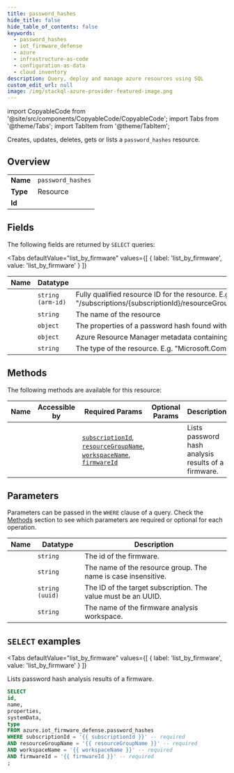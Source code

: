 ```yaml
--- 
title: password_hashes
hide_title: false
hide_table_of_contents: false
keywords:
  - password_hashes
  - iot_firmware_defense
  - azure
  - infrastructure-as-code
  - configuration-as-data
  - cloud inventory
description: Query, deploy and manage azure resources using SQL
custom_edit_url: null
image: /img/stackql-azure-provider-featured-image.png
---
```


import CopyableCode from '@site/src/components/CopyableCode/CopyableCode';
import Tabs from '@theme/Tabs';
import TabItem from '@theme/TabItem';

Creates, updates, deletes, gets or lists a <code>password_hashes</code> resource.

## Overview
<table><tbody>
<tr><td><b>Name</b></td><td><code>password_hashes</code></td></tr>
<tr><td><b>Type</b></td><td>Resource</td></tr>
<tr><td><b>Id</b></td><td><CopyableCode code="azure.iot_firmware_defense.password_hashes" /></td></tr>
</tbody></table>

## Fields

The following fields are returned by `SELECT` queries:

<Tabs
    defaultValue="list_by_firmware"
    values={[
        { label: 'list_by_firmware', value: 'list_by_firmware' }
    ]}
>
<TabItem value="list_by_firmware">

<table>
<thead>
    <tr>
    <th>Name</th>
    <th>Datatype</th>
    <th>Description</th>
    </tr>
</thead>
<tbody>
<tr>
    <td><CopyableCode code="id" /></td>
    <td><code>string (arm-id)</code></td>
    <td>Fully qualified resource ID for the resource. E.g. "/subscriptions/&#123;subscriptionId&#125;/resourceGroups/&#123;resourceGroupName&#125;/providers/&#123;resourceProviderNamespace&#125;/&#123;resourceType&#125;/&#123;resourceName&#125;"</td>
</tr>
<tr>
    <td><CopyableCode code="name" /></td>
    <td><code>string</code></td>
    <td>The name of the resource</td>
</tr>
<tr>
    <td><CopyableCode code="properties" /></td>
    <td><code>object</code></td>
    <td>The properties of a password hash found within a firmware image (title: Password hash properties)</td>
</tr>
<tr>
    <td><CopyableCode code="systemData" /></td>
    <td><code>object</code></td>
    <td>Azure Resource Manager metadata containing createdBy and modifiedBy information.</td>
</tr>
<tr>
    <td><CopyableCode code="type" /></td>
    <td><code>string</code></td>
    <td>The type of the resource. E.g. "Microsoft.Compute/virtualMachines" or "Microsoft.Storage/storageAccounts"</td>
</tr>
</tbody>
</table>
</TabItem>
</Tabs>

## Methods

The following methods are available for this resource:

<table>
<thead>
    <tr>
    <th>Name</th>
    <th>Accessible by</th>
    <th>Required Params</th>
    <th>Optional Params</th>
    <th>Description</th>
    </tr>
</thead>
<tbody>
<tr>
    <td><a href="#list_by_firmware"><CopyableCode code="list_by_firmware" /></a></td>
    <td><CopyableCode code="select" /></td>
    <td><a href="#parameter-subscriptionId"><code>subscriptionId</code></a>, <a href="#parameter-resourceGroupName"><code>resourceGroupName</code></a>, <a href="#parameter-workspaceName"><code>workspaceName</code></a>, <a href="#parameter-firmwareId"><code>firmwareId</code></a></td>
    <td></td>
    <td>Lists password hash analysis results of a firmware.</td>
</tr>
</tbody>
</table>

## Parameters

Parameters can be passed in the `WHERE` clause of a query. Check the [Methods](#methods) section to see which parameters are required or optional for each operation.

<table>
<thead>
    <tr>
    <th>Name</th>
    <th>Datatype</th>
    <th>Description</th>
    </tr>
</thead>
<tbody>
<tr id="parameter-firmwareId">
    <td><CopyableCode code="firmwareId" /></td>
    <td><code>string</code></td>
    <td>The id of the firmware.</td>
</tr>
<tr id="parameter-resourceGroupName">
    <td><CopyableCode code="resourceGroupName" /></td>
    <td><code>string</code></td>
    <td>The name of the resource group. The name is case insensitive.</td>
</tr>
<tr id="parameter-subscriptionId">
    <td><CopyableCode code="subscriptionId" /></td>
    <td><code>string (uuid)</code></td>
    <td>The ID of the target subscription. The value must be an UUID.</td>
</tr>
<tr id="parameter-workspaceName">
    <td><CopyableCode code="workspaceName" /></td>
    <td><code>string</code></td>
    <td>The name of the firmware analysis workspace.</td>
</tr>
</tbody>
</table>

## `SELECT` examples

<Tabs
    defaultValue="list_by_firmware"
    values={[
        { label: 'list_by_firmware', value: 'list_by_firmware' }
    ]}
>
<TabItem value="list_by_firmware">

Lists password hash analysis results of a firmware.

```sql
SELECT
id,
name,
properties,
systemData,
type
FROM azure.iot_firmware_defense.password_hashes
WHERE subscriptionId = '{{ subscriptionId }}' -- required
AND resourceGroupName = '{{ resourceGroupName }}' -- required
AND workspaceName = '{{ workspaceName }}' -- required
AND firmwareId = '{{ firmwareId }}' -- required
;
```
</TabItem>
</Tabs>
